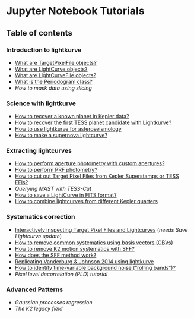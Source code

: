 # Jupyter Notebook Tutorials

## Table of contents

### Introduction to lightkurve

-  [What are TargetPixelFile objects?](01-target-pixel-files.ipynb)  
-  [What are LightCurve objects?](01-what-are-lightcurves.ipynb)  
-  [What are LightCurveFile objects?](01-lightcurve-files.ipynb)  
-  [What is the Periodogram class?](01-using-the-periodogram-class.ipynb)
-  *How to mask data using slicing*

### Science with lightkurve

-  [How to recover a known planet in Kepler data?](02-recover-a-planet.ipynb)
-  [How to recover the first TESS planet candidate with Lightkurve?](02-how-to-recover-the-first-tess-candidate.ipynb)
-  [How to use lightkurve for asteroseismology](02-how-to-use-lightkurve-for-asteroseismology.ipynb)
-  [How to make a supernova lightcurve?](02-how-to-make-a-supernova-lightcurve.ipynb)

### Extracting lightcurves

-  [How to perform aperture photometry with custom apertures?](03-making-custom-apertures.ipynb)
-  [How to perform PRF photometry?](03-how-to-use-prf-photometry.ipynb)
-  [How to cut out Target Pixel Files from Kepler Superstamps or TESS FFIs?](03-cutting-out-tpfs-from-tess-ffis.ipynb)
-  *Querying MAST with TESS-Cut*
-  [How to save a LightCurve in FITS format?](03-making-fits-files.ipynb)
-  [How to combine lightcurves from different Kepler quarters](03-appending-lightcurves.ipynb)

### Systematics correction

-  [Interactively inspecting Target Pixel Files and Lightcurves](04-interact-with-lightcurves-and-tpf.ipynb) (*needs Save Lightcurve update*)
-  [How to remove common systematics using basis vectors (CBVs)](04-removing-cbvs.ipynb)
-  [How to remove K2 motion systematics with SFF?](04-how-to-detrend.ipynb)
-  [How does the SFF method work?](04-replicate-vanderburg-2014-k2sff.ipynb)
-  [Replicating Vanderburg & Johnson 2014 using lightkurve](04-replicate-vanderburg-2014-lightkurve.ipynb)
-  [How to identify time-variable background noise (“rolling bands”)?](04-identify-rolling-band.ipynb)
-  *Pixel level decorrelation (PLD) tutorial*


### Advanced Patterns

-  *Gaussian processes regression*
-  *The K2 legacy field*
